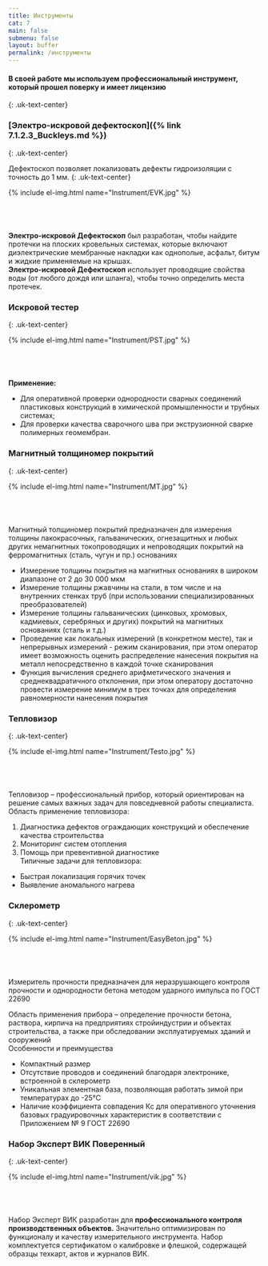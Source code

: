 ```yaml
---
title: Инструменты
cat: 7
main: false
submenu: false
layout: buffer
permalink: /инструменты
---
```


#### **В своей работе мы используем профессиональный инструмент, который прошел поверку и имеет лицензию**
{: .uk-text-center}
### **[Электро-искровой дефектоскоп]({% link 7.1.2.3_Buckleys.md %})**
{: .uk-text-center}

Дефектоскоп позволяет локализовать дефекты гидроизоляции с точность до 1 мм.
{: .uk-text-center}

{% include el-img.html name="Instrument/EVK.jpg" %}
###### &nbsp;  

**Электро-искровой Дефектоскоп** был разработан, чтобы найдите протечки на плоских кровельных системах, которые включают диэлектрические мембранные накладки как однополые, асфальт, битум и жидкие применяемые на крышах.  
**Электро-искровой Дефектоскоп** использует проводящие свойства воды (от любого дождя или шланга), чтобы точно определить места протечек.


### **Искровой тестер**
{: .uk-text-center}
 
{% include el-img.html name="Instrument/PST.jpg" %}
###### &nbsp;  

**Применение:**

*	Для оперативной проверки однородности сварных соединений пластиковых конструкций в химической промышленности и трубных системах;  
*	Для проверки качества сварочного шва при экструзионной сварке полимерных геомембран.

### **Магнитный толщиномер покрытий**
{: .uk-text-center}

{% include el-img.html name="Instrument/MT.jpg" %}
###### &nbsp;  

Магнитный толщиномер покрытий предназначен для измерения толщины лакокрасочных, гальванических, огнезащитных и любых других немагнитных токопроводящих и непроводящих покрытий на ферромагнитных (сталь, чугун и пр.) основаниях  

*	Измерение толщины покрытия на магнитных основаниях в широком диапазоне от 2 до 30 000 мкм  
*	Измерение толщины ржавчины на стали, в том числе и на внутренних стенках труб (при использовании специализированных преобразователей)  
*	Измерение толщины гальванических (цинковых, хромовых, кадмиевых, серебряных и других) покрытий на магнитных основаниях (сталь и т.д.)  
*	Проведение как локальных измерений (в конкретном месте), так и непрерывных измерений - режим сканирования, при этом оператор имеет возможность оценить распределение нанесения покрытия на металл непосредственно в каждой точке сканирования  
*	Функция вычисления среднего арифметического значения и среднеквадратичного отклонения, при этом оператору достаточно провести измерение минимум в трех точках для определения равномерности нанесения покрытия  
   
### **Тепловизор**
{: .uk-text-center}

{% include el-img.html name="Instrument/Testo.jpg" %}
###### &nbsp;  

Тепловизор – профессиональный прибор, который ориентирован на решение самых важных задач для повседневной работы специалиста.  
Область применение тепловизора:  
1) Диагностика дефектов ограждающих конструкций и обеспечение качества строительства   
2) Мониторинг систем отопления  
3) Помощь при превентивной диагностике  
   Типичные задачи для тепловизора:  
- Быстрая локализация горячих точек  
- Выявление аномального нагрева
     
### **Склерометр**
{: .uk-text-center}

{% include el-img.html name="Instrument/EasyBeton.jpg" %}
###### &nbsp;  

Измеритель прочности предназначен для неразрушающего контроля прочности и однородности бетона методом ударного импульса по ГОСТ 22690   

Область применения прибора – определение прочности бетона, раствора, кирпича на предприятиях стройиндустрии и объектах строительства, а также при обследовании эксплуатируемых зданий и сооружений   
Особенности и преимущества   
- Компактный размер 
- Отсутствие проводов и соединений благодаря электронике, встроенной в склерометр 
- Уникальная элементная база, позволяющая работать зимой при температурах до -25°С 
- Наличие коэффициента совпадения Кс для оперативного уточнения базовых градуировочных характеристик в соответствии с Приложением № 9 ГОСТ 22690
   
### **Набор Эксперт ВИК Поверенный**
{: .uk-text-center}

{% include el-img.html name="Instrument/vik.jpg" %}
###### &nbsp;  

Набор Эксперт ВИК разработан для **профессионального контроля производственных объектов.** Значительно оптимизирован по функционалу и качеству измерительного инструмента. Набор комплектуется сертификатом о калибровке и флешкой, содержащей образцы техкарт, актов и журналов ВИК. 

